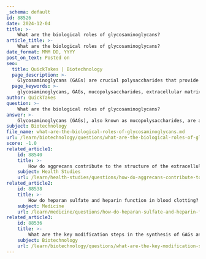 ```yaml
---
_schema: default
id: 88526
date: 2024-12-04
title: >-
    What are the biological roles of glycosaminoglycans?
article_title: >-
    What are the biological roles of glycosaminoglycans?
date_format: MMM DD, YYYY
post_on_text: Posted on
seo:
  title: QuickTakes | Biotechnology
  page_description: >-
    Glycosaminoglycans (GAGs) are crucial polysaccharides that provide structural support in tissues, facilitate cell signaling and interaction, play roles in pathogen binding, and influence various biological processes related to health and disease.
  page_keywords: >-
    glycosaminoglycans, GAGs, mucopolysaccharides, extracellular matrix, structural support, cell signaling, pathogen interaction, inflammation, wound healing, tissue repair, disease mechanisms, therapeutic applications, sulfation code, biomedical research
author: QuickTakes
question: >-
    What are the biological roles of glycosaminoglycans?
answer: >-
    Glycosaminoglycans (GAGs), also known as mucopolysaccharides, are a diverse group of negatively charged polysaccharides that play critical roles in various biological processes. Their functions are largely determined by their molecular structure and include the following key biological roles:\n\n1. **Structural Support**: GAGs are major components of the extracellular matrix (ECM) in animal tissues, providing structural integrity and support. They help maintain tissue hydration and elasticity, which is essential for the proper functioning of connective tissues, including cartilage.\n\n2. **Cell Signaling and Interaction**: GAGs are involved in cell signaling pathways and can influence cellular behavior. They interact with a variety of proteins, including growth factors and cytokines, modulating their activity and availability. This interaction is crucial for processes such as cell growth, differentiation, and migration.\n\n3. **Pathogen Interaction**: GAGs have been shown to bind to various microbial pathogens, including viruses, bacteria, and fungi. This binding can facilitate pathogen attachment and invasion, playing a role in the pathogenesis of infectious diseases.\n\n4. **Regulation of Cell Behavior**: GAGs contribute to the regulation of cell behavior in processes such as inflammation, wound healing, and tissue repair. They can influence the migration and proliferation of cells, which is vital in response to injury.\n\n5. **Role in Disease**: Dysregulation of GAGs has been implicated in various diseases, including cancer, inflammation, and genetic disorders. Changes in GAG composition or structure can contribute to disease progression by affecting cell signaling and the ECM environment.\n\n6. **Therapeutic Applications**: Due to their diverse biological roles, GAGs are being explored for therapeutic applications. They are used in treatments for joint health, skin care, and as potential biomarkers for various diseases.\n\n7. **Sulfation Code**: Recent studies suggest that GAGs may encode information through a 'sulfation code,' which can influence their interactions with proteins and other molecules, thereby affecting numerous biological processes.\n\nIn summary, glycosaminoglycans are essential for maintaining health and facilitating various physiological functions, while also playing significant roles in disease mechanisms. Their complex structure and diverse functions make them a critical area of study in both basic and applied biomedical research.
subject: Biotechnology
file_name: what-are-the-biological-roles-of-glycosaminoglycans.md
url: /learn/biotechnology/questions/what-are-the-biological-roles-of-glycosaminoglycans
score: -1.0
related_article1:
    id: 88540
    title: >-
        How do aggrecans contribute to the structure of the extracellular matrix?
    subject: Health Studies
    url: /learn/health-studies/questions/how-do-aggrecans-contribute-to-the-structure-of-the-extracellular-matrix
related_article2:
    id: 88538
    title: >-
        How do heparan sulfate and heparin function in blood clotting?
    subject: Medicine
    url: /learn/medicine/questions/how-do-heparan-sulfate-and-heparin-function-in-blood-clotting
related_article3:
    id: 88536
    title: >-
        What are the key modification steps in the synthesis of GAGs and proteoglycans?
    subject: Biotechnology
    url: /learn/biotechnology/questions/what-are-the-key-modification-steps-in-the-synthesis-of-gags-and-proteoglycans
---
```


&nbsp;